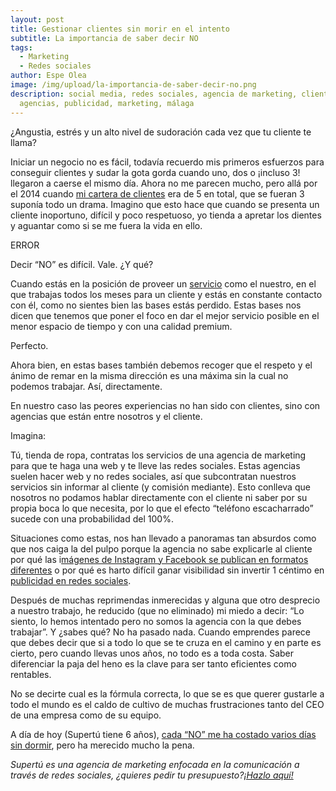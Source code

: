 ```yaml
---
layout: post
title: Gestionar clientes sin morir en el intento
subtitle: La importancia de saber decir NO
tags:
  - Marketing
  - Redes sociales
author: Espe Olea
image: /img/upload/la-importancia-de-saber-decir-no.png
description: social media, redes sociales, agencia de marketing, clientes,
  agencias, publicidad, marketing, málaga
---
```

¿Angustia, estrés y un alto nivel de sudoración cada vez que tu cliente te llama? 

Iniciar un negocio no es fácil, todavía recuerdo mis primeros esfuerzos para conseguir clientes y sudar la gota gorda cuando uno, dos o ¡incluso 3! llegaron a caerse el mismo día. Ahora no me parecen mucho, pero allá por el 2014 cuando [mi cartera de clientes](https://supertu.es/clientes) era de 5 en total, que se fueran 3 suponía todo un drama. Imagino que esto hace que cuando se presenta un cliente inoportuno, difícil y poco respetuoso, yo tienda a apretar los dientes y aguantar como si se me fuera la vida en ello.

ERROR

Decir “NO” es difícil. Vale. ¿Y qué? 

Cuando estás en la posición de proveer un [servicio](https://supertu.es/servicios-social-media) como el nuestro, en el que trabajas todos los meses para un cliente y estás en constante contacto con él, como no sientes bien las bases estás perdido. Estas bases nos dicen que tenemos que poner el foco en dar el mejor servicio posible en el menor espacio de tiempo y con una calidad premium. 

Perfecto. 

Ahora bien, en estas bases también debemos recoger que el respeto y el ánimo de remar en la misma dirección es una máxima sin la cual no podemos trabajar. Así, directamente. 

En nuestro caso las peores experiencias no han sido con clientes, sino con agencias que están entre nosotros y el cliente. 

Imagina:

Tú, tienda de ropa, contratas los servicios de una agencia de marketing para que te haga una web y te lleve las redes sociales. Estas agencias suelen hacer web y no redes sociales, así que subcontratan nuestros servicios sin informar al cliente (y comisión mediante). Esto conlleva que nosotros no podamos hablar directamente con el cliente ni saber por su propia boca lo que necesita, por lo que el efecto “teléfono escacharrado” sucede con una probabilidad del 100%. 

Situaciones como estas, nos han llevado a panoramas tan absurdos como que nos caiga la del pulpo porque la agencia no sabe explicarle al cliente por qué las i[mágenes de Instagram y Facebook se publican en formatos diferentes](https://blog.cool-tabs.com/es/redes-sociales-2019-conoce-tamanos/) o por qué es harto difícil ganar visibilidad sin invertir 1 céntimo en [publicidad en redes sociales](https://supertu.es/publicidad-en-instagram/). 

Después de muchas reprimendas inmerecidas y alguna que otro desprecio a nuestro trabajo, he reducido (que no eliminado) mi miedo a decir: “Lo siento, lo hemos intentado pero no somos la agencia con la que debes trabajar”. Y ¿sabes qué? No ha pasado nada. Cuando emprendes parece que debes decir que si a todo lo que se te cruza en el camino y en parte es cierto, pero cuando llevas unos años, no todo es a toda costa. Saber diferenciar la paja del heno es la clave para ser tanto eficientes como rentables. 

No se decirte cual es la fórmula correcta, lo que se es que querer gustarle a todo el mundo es el caldo de cultivo de muchas frustraciones tanto del CEO de una empresa como de su equipo. 

A día de hoy (Supertú tiene 6 años), [cada “NO” me ha costado varios días sin dormir](https://lamenteesmaravillosa.com/aprende-decir-no/), pero ha merecido mucho la pena.

*Supertú es una agencia de marketing enfocada en la comunicación a través de redes sociales, ¿quieres pedir tu presupuesto?[¡Hazlo aquí!](https://supertu.es/contact)*